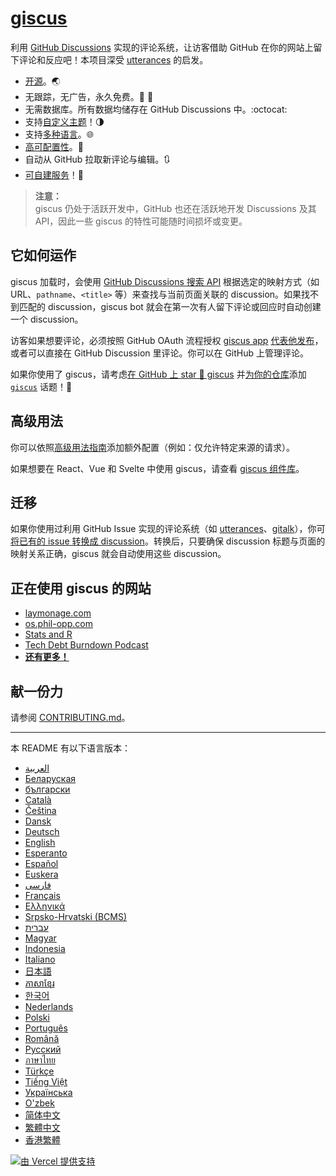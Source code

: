 # [giscus][giscus]

利用 [GitHub Discussions][discussions] 实现的评论系统，让访客借助 GitHub 在你的网站上留下评论和反应吧！本项目深受 [utterances][utterances] 的启发。

- [开源][repo]。🌏
- 无跟踪，无广告，永久免费。📡 🚫
- 无需数据库。所有数据均储存在 GitHub Discussions 中。:octocat:
- 支持[自定义主题][creating-custom-themes]！🌗
- 支持[多种语言][multiple-languages]。🌐
- [高可配置性][advanced-usage]。🔧
- 自动从 GitHub 拉取新评论与编辑。🔃
- [可自建服务][self-hosting]！🤳

> **注意：**\
> giscus 仍处于活跃开发中，GitHub 也还在活跃地开发 Discussions 及其 API，因此一些 giscus 的特性可能随时间损坏或变更。

## 它如何运作

giscus 加载时，会使用 [GitHub Discussions 搜索 API][search-api] 根据选定的映射方式（如 URL、`pathname`、`<title>` 等）来查找与当前页面关联的 discussion。如果找不到匹配的 discussion，giscus bot 就会在第一次有人留下评论或回应时自动创建一个 discussion。

访客如果想要评论，必须按照 GitHub OAuth 流程授权 [giscus app][giscus-app] [代表他发布][authorization]，或者可以直接在 GitHub Discussion 里评论。你可以在 GitHub 上管理评论。

[giscus]: https://giscus-new.vercel.app/zh-CN
[discussions]: https://docs.github.com/en/discussions
[utterances]: https://github.com/utterance/utterances
[repo]: https://github.com/giscus/giscus
[advanced-usage]: https://github.com/giscus/giscus/blob/main/ADVANCED-USAGE.md
[creating-custom-themes]: https://github.com/giscus/giscus/blob/main/ADVANCED-USAGE.md#data-theme
[multiple-languages]: https://github.com/giscus/giscus/blob/main/CONTRIBUTING.md#adding-localizations
[self-hosting]: https://github.com/giscus/giscus/blob/main/SELF-HOSTING.md
[search-api]: https://docs.github.com/en/graphql/guides/using-the-graphql-api-for-discussions#search
[giscus-app]: https://github.com/apps/giscus
[authorization]: https://docs.github.com/en/developers/apps/identifying-and-authorizing-users-for-github-apps

<!-- configuration -->

如果你使用了 giscus，请考虑[在 GitHub 上 star 🌟 giscus][repo] 并[为你的仓库][topic-howto]添加 [`giscus`][giscus-topic] 话题！🎉

## 高级用法

你可以依照[高级用法指南][advanced-usage]添加额外配置（例如：仅允许特定来源的请求）。

如果想要在 React、Vue 和 Svelte 中使用 giscus，请查看 [giscus 组件库][giscus-component]。

## 迁移

如果你使用过利用 GitHub Issue 实现的评论系统（如 [utterances][utterances]、[gitalk][gitalk]），你可[将已有的 issue 转换成 discussion][convert]。转换后，只要确保 discussion 标题与页面的映射关系正确，giscus 就会自动使用这些 discussion。

## 正在使用 giscus 的网站

- [laymonage.com][laymonage-website]
- [os.phil-opp.com][os-phil-opp]
- [Stats and R][statsandr]
- [Tech Debt Burndown Podcast][techdebtburndown]
- [**还有更多！**][giscus-topic]

## 献一份力

请参阅 [CONTRIBUTING.md][contributing]。

[giscus-component]: https://github.com/giscus/giscus-component
[repo]: https://github.com/giscus/giscus
[giscus-topic]: https://github.com/topics/giscus
[topic-howto]: https://docs.github.com/en/github/administering-a-repository/classifying-your-repository-with-topics
[advanced-usage]: https://github.com/giscus/giscus/blob/main/ADVANCED-USAGE.md
[utterances]: https://github.com/utterance/utterances
[gitalk]: https://github.com/gitalk/gitalk
[convert]: https://docs.github.com/en/discussions/managing-discussions-for-your-community/moderating-discussions#converting-an-issue-to-a-discussion
[laymonage-website]: https://laymonage.com/posts/giscus
[os-phil-opp]: https://os.phil-opp.com
[statsandr]: https://statsandr.com
[techdebtburndown]: https://techdebtburndown.com
[contributing]: https://github.com/giscus/giscus/blob/main/CONTRIBUTING.md

<!-- end -->

---

本 README 有以下语言版本：

- [&lrm;العربية](README.ar.md)
- [Беларуская](README.be.md)
- [български](README.bg.md)
- [Català](README.ca.md)
- [Čeština](README.cs.md)
- [Dansk](README.da.md)
- [Deutsch](README.de.md)
- [English](README.md)
- [Esperanto](README.eo.md)
- [Español](README.es.md)
- [Euskera](README.eu.md)
- [فارسی](README.fa.md)
- [Français](README.fr.md)
- [Ελληνικά](README.gr.md)
- [Srpsko-Hrvatski (BCMS)](README.hbs.md)
- [עברית](README.he.md)
- [Magyar](README.hu.md)
- [Indonesia](README.id.md)
- [Italiano](README.it.md)
- [日本語](README.ja.md)
- [ភាសាខ្មែរ](README.kh.md)
- [한국어](README.ko.md)
- [Nederlands](README.nl.md)
- [Polski](README.pl.md)
- [Português](README.pt.md)
- [Română](README.ro.md)
- [Русский](README.ru.md)
- [ภาษาไทย](README.th.md)
- [Türkçe](README.tr.md)
- [Tiếng Việt](README.vi.md)
- [Українська](README.uk.md)
- [O'zbek](README.uz.md)
- [简体中文](README.zh-CN.md)
- [繁體中文](README.zh-TW.md)
- [香港繁體](README.zh-HK.md)

[![由 Vercel 提供支持](public/powered-by-vercel.svg)][vercel]

[vercel]: https://vercel.com/?utm_source=giscus&utm_campaign=oss
